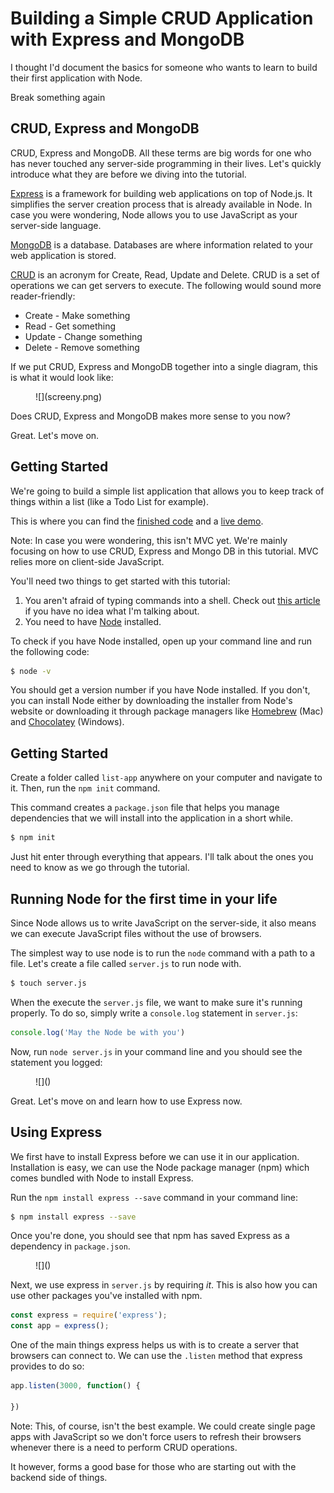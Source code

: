 # Building a Simple CRUD Application with Express and MongoDB

I thought I'd document the basics for someone who wants to learn to build their first application with Node.

Break something again

## CRUD, Express and MongoDB

CRUD, Express and MongoDB. All these terms are big words for one who has never touched any server-side programming in their lives. Let's quickly introduce what they are before we diving into the tutorial.

[Express](http://www.google.com) is a framework for building web applications on top of Node.js. It simplifies the server creation process that is already available in Node. In case you were wondering, Node allows you to use JavaScript as your server-side language.

[MongoDB]() is a database. Databases are where information related to your web application is stored.

[CRUD]() is an acronym for Create, Read, Update and Delete. CRUD is a set of operations we can get servers to execute. The following would sound more reader-friendly:

- Create - Make something
- Read - Get something
- Update - Change something
- Delete - Remove something

If we put CRUD, Express and MongoDB together into a single diagram, this is what it would look like:

<figure>
  ![](screeny.png)
</figure>

Does CRUD, Express and MongoDB makes more sense to you now?

Great. Let's move on.

## Getting Started

We're going to build a simple list application that allows you to keep track of things within a list (like a Todo List for example).

This is where you can find the [finished code]() and a [live demo]().

Note: In case you were wondering, this isn't MVC yet. We're mainly focusing on how to use CRUD, Express and Mongo DB in this tutorial. MVC relies more on client-side JavaScript.

You'll need two things to get started with this tutorial:

1. You aren't afraid of typing commands into a shell. Check out [this article]() if you have no idea what I'm talking about.
2. You need to have [Node]() installed.

To check if you have Node installed, open up your command line and run the following code:

```bash
$ node -v
```

You should get a version number if you have Node installed. If you don't, you can install Node either by downloading the installer from Node's website or downloading it through package managers like [Homebrew]() (Mac) and [Chocolatey]() (Windows).

## Getting Started

Create a folder called `list-app` anywhere on your computer and navigate to it. Then, run the `npm init` command.

This command creates a `package.json` file that helps you manage dependencies that we will install into the application in a short while.

```bash
$ npm init
```

Just hit enter through everything that appears. I'll talk about the ones you need to know as we go through the tutorial.

## Running Node for the first time in your life

Since Node allows us to write JavaScript on the server-side, it also means we can execute JavaScript files without the use of browsers.

The simplest way to use node is to run the `node` command with a path to a file. Let's create a file called `server.js` to run node with.

```bash
$ touch server.js
```

When the execute the `server.js` file, we want to make sure it's running properly. To do so, simply write a `console.log` statement in `server.js`:

```javascript
console.log('May the Node be with you')
```

Now, run `node server.js` in your command line and you should see the statement you logged:

<figure>
  ![]()
</figure>

Great. Let's move on and learn how to use Express now.

## Using Express

We first have to install Express before we can use it in our application. Installation is easy, we can use the Node package manager (npm) which comes bundled with Node to install Express.

Run the `npm install express --save` command in your command line:

```bash
$ npm install express --save
```

Once you're done, you should see that npm has saved Express as a dependency in `package.json`.

<figure>
  ![]()
</figure>

Next, we use express in `server.js` by requiring *it*. This is also how you can use other packages you've installed with npm.

```javascript
const express = require('express');
const app = express();
```

One of the main things express helps us with is to create a server that browsers can connect to. We can use the `.listen` method that express provides to do so:

```javascript
app.listen(3000, function() {

})
```


Note: This, of course, isn't the best example. We could create single page apps with JavaScript so we don't force users to refresh their browsers whenever there is a need to perform CRUD operations.

It however, forms a good base for those who are starting out with the backend side of things.
